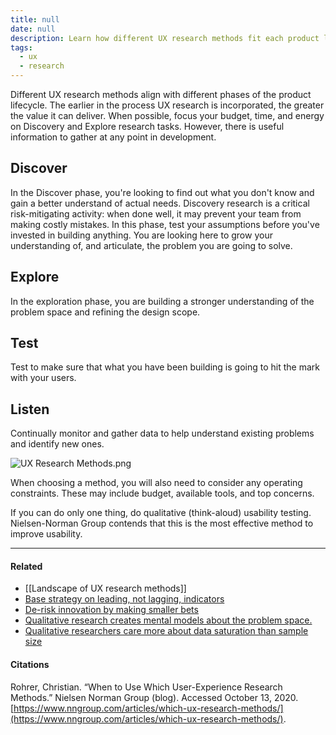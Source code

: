 ```yaml
---
title: null
date: null
description: Learn how different UX research methods fit each product lifecycle phase to improve design, reduce risks, and ensure usability with effective discovery, exploration, testing, and listening techniques.
tags:
  - ux
  - research
---
```


Different UX research methods align with different phases of the product lifecycle. The earlier in the process UX research is incorporated, the greater the value it can deliver. When possible, focus your budget, time, and energy on Discovery and Explore research tasks. However, there is useful information to gather at any point in development.

## Discover

In the Discover phase, you're looking to find out what you don't know and gain a better understand of actual needs. Discovery research is a critical risk-mitigating activity: when done well, it may prevent your team from making costly mistakes. In this phase, test your assumptions before you've invested in building anything. You are looking here to grow your understanding of, and articulate, the problem you are going to solve.

## Explore

In the exploration phase, you are building a stronger understanding of the problem space and refining the design scope.

## Test

Test to make sure that what you have been building is going to hit the mark with your users.

## Listen

Continually monitor and gather data to help understand existing problems and identify new ones.

![UX Research Methods.png](https://publish-01.obsidian.md/access/5bf4c22f8416d93237aa3630d0fd9c7c/assets/UX%20Research%20Methods.png)

When choosing a method, you will also need to consider any operating constraints. These may include budget, available tools, and top concerns.

If you can do only one thing, do qualitative (think-aloud) usability testing. Nielsen-Norman Group contends that this is the most effective method to improve usability.

---

#### Related

- [[Landscape of UX research methods]]
- [Base strategy on leading, not lagging, indicators](https://publish.obsidian.md/mobydiction/notes/Base+strategy+on+leading%2C+not+lagging%2C+indicators)
- [De-risk innovation by making smaller bets](https://publish.obsidian.md/mobydiction/notes/De-risk+innovation+by+making+smaller+bets)
- [Qualitative research creates mental models about the problem space.](https://publish.obsidian.md/mobydiction/notes/Qualitative+research+creates+mental+models+about+the+problem+space.)
- [Qualitative researchers care more about data saturation than sample size](https://publish.obsidian.md/mobydiction/notes/Qualitative+researchers+care+more+about+data+saturation+than+sample+size)

#### Citations

Rohrer, Christian. “When to Use Which User-Experience Research Methods.” Nielsen Norman Group (blog). Accessed October 13, 2020. [https://www.nngroup.com/articles/which-ux-research-methods/](https://www.nngroup.com/articles/which-ux-research-methods/).
